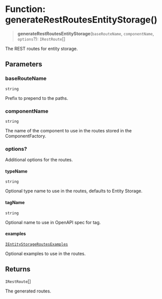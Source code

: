 # Function: generateRestRoutesEntityStorage()

> **generateRestRoutesEntityStorage**(`baseRouteName`, `componentName`, `options`?): `IRestRoute`[]

The REST routes for entity storage.

## Parameters

### baseRouteName

`string`

Prefix to prepend to the paths.

### componentName

`string`

The name of the component to use in the routes stored in the ComponentFactory.

### options?

Additional options for the routes.

#### typeName

`string`

Optional type name to use in the routes, defaults to Entity Storage.

#### tagName

`string`

Optional name to use in OpenAPI spec for tag.

#### examples

[`IEntityStorageRoutesExamples`](../interfaces/IEntityStorageRoutesExamples.md)

Optional examples to use in the routes.

## Returns

`IRestRoute`[]

The generated routes.
